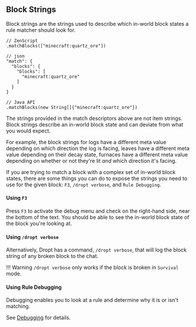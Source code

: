 ## Block Strings

Block strings are the strings used to describe which in-world block states a rule matcher should look for.

```
// ZenScript
.matchBlocks(["minecraft:quartz_ore"])
```

```
// json
"match": {
  "blocks": {
    "blocks": [
      "minecraft:quartz_ore"
    ]
  }
}
```

```
// Java API
.matchBlocks(new String[]{"minecraft:quartz_ore"})
```

The strings provided in the match descriptors above are not item strings. Block strings describe an in-world block state and can deviate from what you would expect.

For example, the block strings for logs have a different meta value depending on which direction the log is facing, leaves have a different meta value depending on their decay state, furnaces have a different meta value depending on whether or not they're lit *and* which direction it's facing.

If you are trying to match a block with a complex set of in-world block states, there are some things you can do to expose the strings you need to use for the given block: `F3`, `/dropt verbose`, and `Rule Debugging`.

#### Using `F3`

Press `F3` to activate the debug menu and check on the right-hand side, near the bottom of the text. You should be able to see the in-world block state of the block you're looking at.

#### Using `/dropt verbose`

Alternatively, Dropt has a command, `/dropt verbose`, that will log the block string of any broken block to the chat.

!!! Warning
    `/dropt verbose` only works if the block is broken in `Survival` mode.
    
#### Using Rule Debugging

Debugging enables you to look at a rule and determine why it is or isn't matching.

See [Debugging](debugging.md) for details.